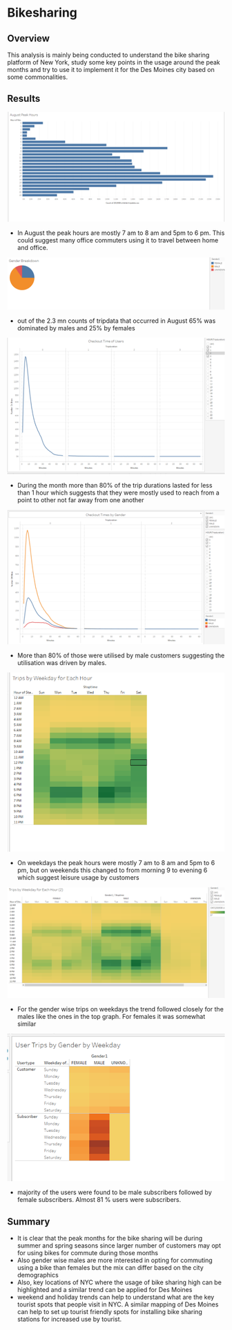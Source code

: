 # Bikesharing
## Overview

This analysis is mainly being conducted to understand the bike sharing platform of New York, study some key points in the usage around the peak months and try to use it to implement it for the Des Moines city based on some commonalities.

## Results

![](Augst_peak_hours.png)

- In August the peak hours are mostly 7 am to 8 am and 5pm to 6 pm. This could suggest many office commuters using it to travel between home and office.

![](Gender_Breakdown.png)

- out of the 2.3 mn counts of tripdata that occurred in August 65% was dominated by males and 25% by females

![](Checkout_time.png)

- During the month more than 80% of the trip durations lasted for less than 1 hour which suggests that they were mostly used to reach from a point to other not far away from one another

![](Checkout_times_by_Gender.png)

- More than 80% of those were utilised by male customers suggesting the utilisation was driven by males.

![](Trips_Weekdays_Hourly.png)

- On weekdays the peak hours were mostly 7 am to 8 am and 5pm to 6 pm, but on weekends this changed to from morning 9 to evening 6 which suggest leisure usage by customers

![](Trips_Weekdays_Hourly_By_Gender.png)

- For the gender wise trips on weekdays the trend followed closely for the males like the ones in the top graph. For females it was somewhat similar

![](Customer_Vs_Subscribers.png)

- majority of the users were found to be male subscribers followed by female subscribers. Almost 81 % users were subscribers.

## Summary
- It is clear that the peak months for the bike sharing will be during summer and spring seasons since larger number of customers may opt for using bikes for commute during those months
- Also gender wise males are more interested in opting for commuting using a bike than females but the mix can differ based on the city demographics
- Also, key locations of NYC where the usage of bike sharing high can be highlighted and a similar trend can be applied for Des Moines
- weekend and holiday trends can help to understand what are the key tourist spots that people visit in NYC. A similar mapping of Des Moines can help to set up tourist friendly spots for installing bike sharing stations for increased use by tourist.
